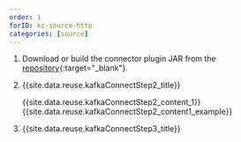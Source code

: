 ```yaml
---
order: 1
forID: kc-source-http
categories: [source]
---
```


1. Download or build the connector plugin JAR from the [repository](https://github.com/castorm/kafka-connect-http){:target="_blank"}.
2. {{site.data.reuse.kafkaConnectStep2_title}}

   {{site.data.reuse.kafkaConnectStep2_content_1}}
   {{site.data.reuse.kafkaConnectStep2_content1_example}}
3. {{site.data.reuse.kafkaConnectStep3_title}}

